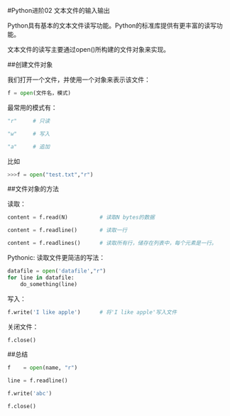 #Python进阶02 文本文件的输入输出



 

Python具有基本的文本文件读写功能。Python的标准库提供有更丰富的读写功能。

文本文件的读写主要通过open()所构建的文件对象来实现。

 

##创建文件对象

我们打开一个文件，并使用一个对象来表示该文件：
```python
f = open(文件名，模式)
```
 

最常用的模式有：
```python
"r"     # 只读

"w"     # 写入

"a"     # 追加
```

 

比如
```python
>>>f = open("test.txt","r")
```
 

##文件对象的方法

读取：
```python
content = f.read(N)          # 读取N bytes的数据

content = f.readline()       # 读取一行

content = f.readlines()      # 读取所有行，储存在列表中，每个元素是一行。
```

Pythonic:
读取文件更简洁的写法：
```python
datafile = open('datafile',"r")
for line in datafile:
    do_something(line)
```

写入：
```python
f.write('I like apple')      # 将'I like apple'写入文件
```
 

关闭文件：
```python
f.close()
```

##总结
```python
f    = open(name, "r")

line = f.readline()

f.write('abc')

f.close()
```
